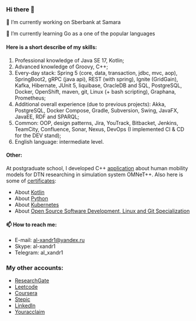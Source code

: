 ### Hi there 👋


🔭 I’m currently working on Sberbank at Samara

🌱 I’m currently learning Go as a one of the popular languages

#### Here is a short describe of my skills: 

  1.	Professional knowledge of Java SE 17, Kotlin;
  2.	Advanced knowledge of Groovy, C++;
  3.	Every-day stack: Spring 5 (core, data, transaction, jdbc, mvc, aop), SpringBoot2, gRPC (java api), REST (with spring), Ignite (GridGain), Kafka, Hibernate, JUnit 5, liquibase, OracleDB and SQL, PostgreSQL, Docker, OpenShift, maven, git, Linux (+ bash scripting), Graphana, Prometheus;
  4.	Additional overall experience (due to previous projects): Akka, PostgreSQL, Docker Compose, Gradle, Subversion, Swing, JavaFX, JavaEE, RDF and SPARQL;
  5.	Common: OOP, design patterns,  Jira, YouTrack, Bitbacket, Jenkins, TeamCity, Confluence, Sonar, Nexus, DevOps (I implemented CI & CD for the DEV stand);
  6.	English language: intermediate level.

#### Other: 

At postgraduate school, I developed C++ [application](https://github.com/Al-xandr1/DTNResearch) about human mobility models for DTN researching in simulation system OMNeT++. Also here is some of [certificates](https://drive.google.com/drive/folders/1mbyC8gAFQB2ZCF_Hru2lV2v-1anLzO7g):
- About [Kotlin](https://www.coursera.org/account/accomplishments/certificate/6LAXR9CSKBVG)
- About [Python](https://www.coursera.org/account/accomplishments/certificate/KCNGNVMYYYLD)
- About [Kubernetes](https://www.credly.com/badges/2c154132-7682-42e6-8baf-bcda671c207c/public_url)
- About [Open Source Software Development, Linux and Git Specialization](https://www.credly.com/badges/0e1dba9d-8381-4063-bfb1-a1234c747f74/public_url)


#### 📫 How to reach me:

  * E-mail:				al-xandr1@yandex.ru
  * Skype:	 			al-xandr1
  * Telegram: 		al_xandr1

### My other accounts:

  * [ResearchGate](https://www.researchgate.net/profile/Alexander_Tsarev5)
  * [Leetcode](https://leetcode.com/al-xandr1)
  * [Coursera](https://www.coursera.org/user/ba948ff646afc74f16db18f3384ef2e7)
  * [Stepic](https://stepik.org/users/79884949)
  * [LinkedIn](https://www.linkedin.com/in/aleksandr-tsarev-a0039682/)
  * [Youracclaim](https://www.youracclaim.com/users/aleksandr-tsarev)

